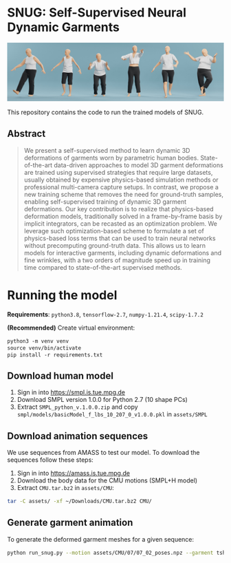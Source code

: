 # SNUG: Self-Supervised Neural Dynamic Garments
![Teaser](assets/images/snug.jpg "Teaser image")

This repository contains the code to run the trained models of SNUG.

## Abstract

> We present a self-supervised method to learn dynamic 3D deformations of garments worn by parametric human bodies. State-of-the-art data-driven approaches to model 3D garment deformations are trained using supervised strategies that require large datasets, usually obtained by expensive physics-based simulation methods or professional multi-camera capture setups. In contrast, we propose a new training scheme that removes the need for ground-truth samples, enabling self-supervised training of dynamic 3D garment deformations. Our key contribution is to realize that  physics-based deformation models, traditionally solved in a frame-by-frame basis by implicit integrators, can be recasted as an optimization problem. We leverage such optimization-based scheme to formulate a set of physics-based loss terms that can be used to train neural networks without precomputing ground-truth data. This allows us to learn models for interactive garments, including dynamic deformations and fine wrinkles, with a two orders of magnitude speed up in training time compared to state-of-the-art supervised methods.  

# Running the model

**Requirements**: ```python3.8```, ```tensorflow-2.7```, ```numpy-1.21.4```, ```scipy-1.7.2```

**(Recommended)** Create virtual environment:
```
python3 -m venv venv
source venv/bin/activate
pip install -r requirements.txt
```

## Download human model

1. Sign in into https://smpl.is.tue.mpg.de
2. Download SMPL version 1.0.0 for Python 2.7 (10 shape PCs)
3. Extract ```SMPL_python_v.1.0.0.zip``` and copy ```smpl/models/basicModel_f_lbs_10_207_0_v1.0.0.pkl``` in ```assets/SMPL```

## Download animation sequences

We use sequences from AMASS to test our model. To download the sequences follow these steps:
1. Sign in into https://amass.is.tue.mpg.de
2. Download the body data for the CMU motions (SMPL+H model)
3. Extract ```CMU.tar.bz2``` in ```assets/CMU```:  
```sh
tar -C assets/ -xf ~/Downloads/CMU.tar.bz2 CMU/ 
```

## Generate garment animation

To generate the deformed garment meshes for a given sequence:

```sh
python run_snug.py --motion assets/CMU/07/07_02_poses.npz --garment tshirt  --savedir tmp/07_02
```
